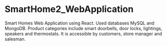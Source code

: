 # SmartHome2_WebApplication
Smart Homes Web Application using React. Used databases MySQL and MongoDB. Product categories include smart doorbells, door locks, lightings, speakers and thermostats. It is accessible by customers, store manager and salesman. 
